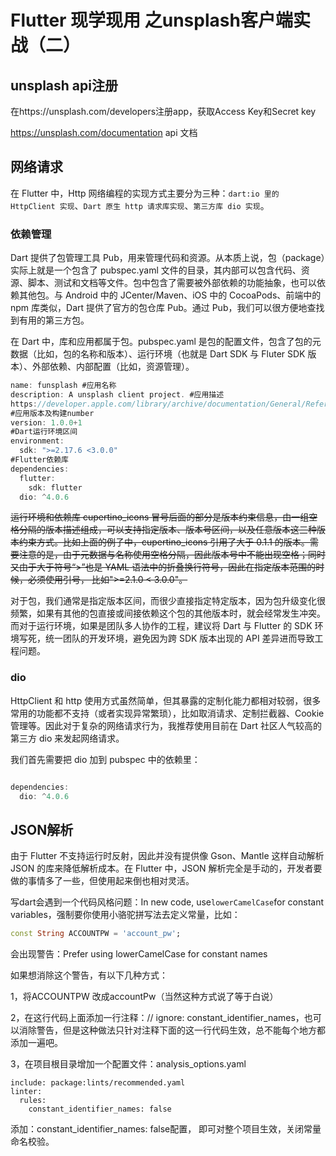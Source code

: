 # Flutter 现学现用 之unsplash客户端实战（二）

## unsplash api注册

在https://unsplash.com/developers注册app，获取Access Key和Secret key



https://unsplash.com/documentation api 文档



## 网络请求

在 Flutter 中，Http 网络编程的实现方式主要分为三种：`dart:io 里的 HttpClient 实现`、`Dart 原生 http 请求库实现`、`第三方库 dio 实现`。

### 依赖管理

Dart 提供了包管理工具 Pub，用来管理代码和资源。从本质上说，包（package）实际上就是一个包含了 pubspec.yaml 文件的目录，其内部可以包含代码、资源、脚本、测试和文档等文件。包中包含了需要被外部依赖的功能抽象，也可以依赖其他包。与 Android 中的 JCenter/Maven、iOS 中的 CocoaPods、前端中的 npm 库类似，Dart 提供了官方的包仓库 Pub。通过 Pub，我们可以很方便地查找到有用的第三方包。

在 Dart 中，库和应用都属于包。pubspec.yaml 是包的配置文件，包含了包的元数据（比如，包的名称和版本）、运行环境（也就是 Dart SDK 与 Fluter SDK 版本）、外部依赖、内部配置（比如，资源管理）。	

```dart
name: funsplash #应用名称
description: A unsplash client project. #应用描述
https://developer.apple.com/library/archive/documentation/General/Reference/InfoPlistKeyReference/Articles/CoreFoundationKeys.html
#应用版本及构建number
version: 1.0.0+1
#Dart运行环境区间
environment:
  sdk: ">=2.17.6 <3.0.0"
#Flutter依赖库    
dependencies:
  flutter:
    sdk: flutter
  dio: ^4.0.6  
```

~~运行环境和依赖库 cupertino_icons 冒号后面的部分是版本约束信息，由一组空格分隔的版本描述组成，可以支持指定版本、版本号区间，以及任意版本这三种版本约束方式。比如上面的例子中，cupertino_icons 引用了大于 0.1.1 的版本。需要注意的是，由于元数据与名称使用空格分隔，因此版本号中不能出现空格；同时又由于大于符号“>”也是 YAML 语法中的折叠换行符号，因此在指定版本范围的时候，必须使用引号， 比如">=2.1.0 < 3.0.0"。~~



对于包，我们通常是指定版本区间，而很少直接指定特定版本，因为包升级变化很频繁，如果有其他的包直接或间接依赖这个包的其他版本时，就会经常发生冲突。而对于运行环境，如果是团队多人协作的工程，建议将 Dart 与 Flutter 的 SDK 环境写死，统一团队的开发环境，避免因为跨 SDK 版本出现的 API 差异进而导致工程问题。



### dio

HttpClient 和 http 使用方式虽然简单，但其暴露的定制化能力都相对较弱，很多常用的功能都不支持（或者实现异常繁琐），比如取消请求、定制拦截器、Cookie 管理等。因此对于复杂的网络请求行为，我推荐使用目前在 Dart 社区人气较高的第三方 dio 来发起网络请求。

我们首先需要把 dio 加到 pubspec 中的依赖里：

```dart

dependencies:
  dio: ^4.0.6 
```





## JSON解析



由于 Flutter 不支持运行时反射，因此并没有提供像 Gson、Mantle 这样自动解析 JSON 的库来降低解析成本。在 Flutter 中，JSON 解析完全是手动的，开发者要做的事情多了一些，但使用起来倒也相对灵活。









写dart会遇到一个代码风格问题：In new code, use`lowerCamelCase`for constant variables，强制要你使用小骆驼拼写法去定义常量，比如：

```dart
const String ACCOUNTPW = 'account_pw';
```

会出现警告：Prefer using lowerCamelCase for constant names

如果想消除这个警告，有以下几种方式：

1，将ACCOUNTPW 改成accountPw（当然这种方式说了等于白说）

2，在这行代码上面添加一行注释：// ignore: constant_identifier_names，也可以消除警告，但是这种做法只针对注释下面的这一行代码生效，总不能每个地方都添加一遍吧。

3，在项目根目录增加一个配置文件：analysis_options.yaml

```text
include: package:lints/recommended.yaml
linter:
  rules:
    constant_identifier_names: false
```

添加：constant_identifier_names: false配置， 即可对整个项目生效，关闭常量命名校验。